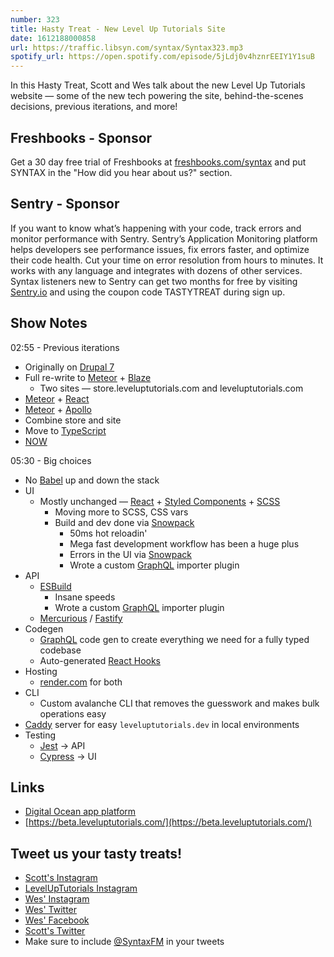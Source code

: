 ```yaml
---
number: 323
title: Hasty Treat - New Level Up Tutorials Site
date: 1612188000858
url: https://traffic.libsyn.com/syntax/Syntax323.mp3
spotify_url: https://open.spotify.com/episode/5jLdj0v4hznrEEIY1Y1suB
---
```


In this Hasty Treat, Scott and Wes talk about the new Level Up Tutorials website — some of the new tech powering the site, behind-the-scenes decisions, previous iterations, and more!

## Freshbooks - Sponsor
Get a 30 day free trial of Freshbooks at [freshbooks.com/syntax](https://freshbooks.com/syntax) and put SYNTAX in the "How did you hear about us?" section.

## Sentry - Sponsor
If you want to know what’s happening with your code, track errors and monitor performance with Sentry. Sentry’s Application Monitoring platform helps developers see performance issues, fix errors faster, and optimize their code health. Cut your time on error resolution from hours to minutes. It works with any language and integrates with dozens of other services. Syntax listeners new to Sentry can get two months for free by visiting [Sentry.io](https://sentry.io/) and using the coupon code TASTYTREAT during sign up.

## Show Notes

02:55 - Previous iterations
* Originally on [Drupal 7](https://www.drupal.org/drupal-7.0)
* Full re-write to [Meteor](https://www.meteor.com/) + [Blaze](http://blazejs.org/)
  * Two sites — store.leveluptutorials.com and leveluptutorials.com
* [Meteor](https://www.meteor.com/) + [React](https://reactjs.org/)
* [Meteor](https://www.meteor.com/) + [Apollo](https://www.apollographql.com/)
* Combine store and site
* Move to [TypeScript](https://www.typescriptlang.org/)
* [NOW](https://vercel.com/)

05:30 - Big choices
* No [Babel](https://babeljs.io/) up and down the stack
* UI
  * Mostly unchanged — [React](https://reactjs.org/) + [Styled Components](https://styled-components.com/) + [SCSS](https://sass-lang.com/)
    * Moving more to SCSS, CSS vars
    * Build and dev done via [Snowpack](https://www.snowpack.dev/)
      * 50ms hot reloadin'
      * Mega fast development workflow has been a huge plus
      * Errors in the UI via [Snowpack](https://www.snowpack.dev/)
      * Wrote a custom [GraphQL](https://graphql.org/) importer plugin
* API
  * [ESBuild](https://esbuild.github.io/)
    * Insane speeds
    * Wrote a custom [GraphQL](https://graphql.org/) importer plugin
  * [Mercurious](https://mercurius.dev/) / [Fastify](https://www.fastify.io/)
* Codegen
  * [GraphQL](https://graphql.org/) code gen to create everything we need for a fully typed codebase
  * Auto-generated [React Hooks](https://reactjs.org/docs/hooks-intro.html)
* Hosting
  * [render.com](http://render.com) for both
* CLI
  * Custom avalanche CLI that removes the guesswork and makes bulk operations easy
* [Caddy](https://caddyserver.com/) server for easy `leveluptutorials.dev` in local environments
* Testing
  * [Jest](https://jestjs.io/) → API
  * [Cypress](https://www.cypress.io/) → UI

## Links
* [Digital Ocean app platform](https://www.digitalocean.com/blog/introducing-digitalocean-app-platform-reimagining-paas-to-make-it-simpler-for-you-to-build-deploy-and-scale-apps/)
* [https://beta.leveluptutorials.com/](https://beta.leveluptutorials.com/)

## Tweet us your tasty treats!
* [Scott's Instagram](https://www.instagram.com/stolinski/)
* [LevelUpTutorials Instagram](https://www.instagram.com/LevelUpTutorials/)
* [Wes' Instagram](https://www.instagram.com/wesbos/)
* [Wes' Twitter](https://twitter.com/wesbos)
* [Wes' Facebook](https://www.facebook.com/wesbos.developer)
* [Scott's Twitter](https://twitter.com/stolinski)
* Make sure to include [@SyntaxFM](https://twitter.com/SyntaxFM) in your tweets
